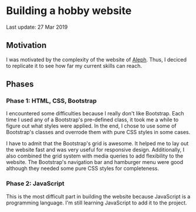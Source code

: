 # Building a hobby website
Last update: 27 Mar 2019

## Motivation
I was motivated by the complexity of the website of [Aleph](http://aleph-labs.com/). Thus, I deciced to replicate it to see how far my current skills can reach.

## Phases
### Phase 1: HTML, CSS, Bootstrap
I encountered some difficulties because I really don't like Bootstrap. Each time I used any of a Bootstrap's pre-defined class, it took me a while to figure out what styles were applied.
In the end, I chose to use some of Bootstrap's classes and overrode them with pure CSS styles in some cases.

I have to admit that the Bootstrap's grid is awesome. It helped me to lay out the website fast and was very useful for responsive design. Additionally, I also combined the grid system with media queries to add flexibility to the website. The Bootstrap's navigation bar and hamburger menu were good although they needed some pure CSS styles for completeness.

### Phase 2: JavaScript
This is the most difficult part in building the website because JavaScript is a programming language. I'm still learning JavaScript to add it to the project.
